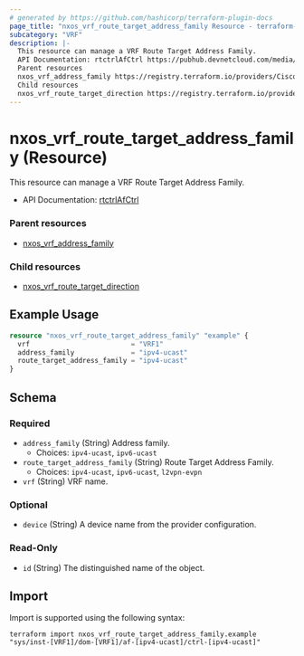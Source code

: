 ```yaml
---
# generated by https://github.com/hashicorp/terraform-plugin-docs
page_title: "nxos_vrf_route_target_address_family Resource - terraform-provider-nxos"
subcategory: "VRF"
description: |-
  This resource can manage a VRF Route Target Address Family.
  API Documentation: rtctrlAfCtrl https://pubhub.devnetcloud.com/media/dme-docs-10-2-2/docs/Routing%20and%20Forwarding/rtctrl:AfCtrl/
  Parent resources
  nxos_vrf_address_family https://registry.terraform.io/providers/CiscoDevNet/nxos/latest/docs/resources/vrf_address_family
  Child resources
  nxos_vrf_route_target_direction https://registry.terraform.io/providers/CiscoDevNet/nxos/latest/docs/resources/vrf_route_target_direction
---
```


# nxos_vrf_route_target_address_family (Resource)

This resource can manage a VRF Route Target Address Family.

- API Documentation: [rtctrlAfCtrl](https://pubhub.devnetcloud.com/media/dme-docs-10-2-2/docs/Routing%20and%20Forwarding/rtctrl:AfCtrl/)

### Parent resources

- [nxos_vrf_address_family](https://registry.terraform.io/providers/CiscoDevNet/nxos/latest/docs/resources/vrf_address_family)

### Child resources

- [nxos_vrf_route_target_direction](https://registry.terraform.io/providers/CiscoDevNet/nxos/latest/docs/resources/vrf_route_target_direction)

## Example Usage

```terraform
resource "nxos_vrf_route_target_address_family" "example" {
  vrf                         = "VRF1"
  address_family              = "ipv4-ucast"
  route_target_address_family = "ipv4-ucast"
}
```

<!-- schema generated by tfplugindocs -->
## Schema

### Required

- `address_family` (String) Address family.
  - Choices: `ipv4-ucast`, `ipv6-ucast`
- `route_target_address_family` (String) Route Target Address Family.
  - Choices: `ipv4-ucast`, `ipv6-ucast`, `l2vpn-evpn`
- `vrf` (String) VRF name.

### Optional

- `device` (String) A device name from the provider configuration.

### Read-Only

- `id` (String) The distinguished name of the object.

## Import

Import is supported using the following syntax:

```shell
terraform import nxos_vrf_route_target_address_family.example "sys/inst-[VRF1]/dom-[VRF1]/af-[ipv4-ucast]/ctrl-[ipv4-ucast]"
```
